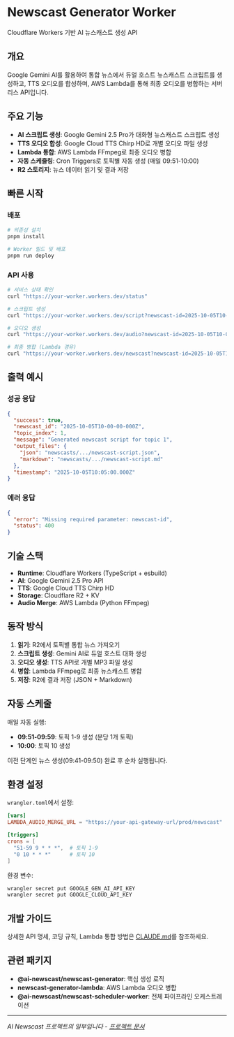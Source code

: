 # Newscast Generator Worker

Cloudflare Workers 기반 AI 뉴스캐스트 생성 API

## 개요

Google Gemini AI를 활용하여 통합 뉴스에서 듀얼 호스트 뉴스캐스트 스크립트를 생성하고, TTS 오디오를 합성하며, AWS Lambda를 통해 최종 오디오를 병합하는 서버리스 API입니다.

## 주요 기능

- **AI 스크립트 생성**: Google Gemini 2.5 Pro가 대화형 뉴스캐스트 스크립트 생성
- **TTS 오디오 합성**: Google Cloud TTS Chirp HD로 개별 오디오 파일 생성
- **Lambda 통합**: AWS Lambda FFmpeg로 최종 오디오 병합
- **자동 스케줄링**: Cron Triggers로 토픽별 자동 생성 (매일 09:51-10:00)
- **R2 스토리지**: 뉴스 데이터 읽기 및 결과 저장

## 빠른 시작

### 배포

```bash
# 의존성 설치
pnpm install

# Worker 빌드 및 배포
pnpm run deploy
```

### API 사용

```bash
# 서비스 상태 확인
curl "https://your-worker.workers.dev/status"

# 스크립트 생성
curl "https://your-worker.workers.dev/script?newscast-id=2025-10-05T10-00-00-000Z&topic-index=1"

# 오디오 생성
curl "https://your-worker.workers.dev/audio?newscast-id=2025-10-05T10-00-00-000Z&topic-index=1"

# 최종 병합 (Lambda 경유)
curl "https://your-worker.workers.dev/newscast?newscast-id=2025-10-05T10-00-00-000Z&topic-index=1"
```

## 출력 예시

### 성공 응답

```json
{
  "success": true,
  "newscast_id": "2025-10-05T10-00-00-000Z",
  "topic_index": 1,
  "message": "Generated newscast script for topic 1",
  "output_files": {
    "json": "newscasts/.../newscast-script.json",
    "markdown": "newscasts/.../newscast-script.md"
  },
  "timestamp": "2025-10-05T10:05:00.000Z"
}
```

### 에러 응답

```json
{
  "error": "Missing required parameter: newscast-id",
  "status": 400
}
```

## 기술 스택

- **Runtime**: Cloudflare Workers (TypeScript + esbuild)
- **AI**: Google Gemini 2.5 Pro API
- **TTS**: Google Cloud TTS Chirp HD
- **Storage**: Cloudflare R2 + KV
- **Audio Merge**: AWS Lambda (Python FFmpeg)

## 동작 방식

1. **읽기**: R2에서 토픽별 통합 뉴스 가져오기
2. **스크립트 생성**: Gemini AI로 듀얼 호스트 대화 생성
3. **오디오 생성**: TTS API로 개별 MP3 파일 생성
4. **병합**: Lambda FFmpeg로 최종 뉴스캐스트 병합
5. **저장**: R2에 결과 저장 (JSON + Markdown)

## 자동 스케줄

매일 자동 실행:
- **09:51-09:59**: 토픽 1-9 생성 (분당 1개 토픽)
- **10:00**: 토픽 10 생성

이전 단계인 뉴스 생성(09:41-09:50) 완료 후 순차 실행됩니다.

## 환경 설정

`wrangler.toml`에서 설정:

```toml
[vars]
LAMBDA_AUDIO_MERGE_URL = "https://your-api-gateway-url/prod/newscast"

[triggers]
crons = [
  "51-59 9 * * *",  # 토픽 1-9
  "0 10 * * *"      # 토픽 10
]
```

환경 변수:
```bash
wrangler secret put GOOGLE_GEN_AI_API_KEY
wrangler secret put GOOGLE_CLOUD_API_KEY
```

## 개발 가이드

상세한 API 명세, 코딩 규칙, Lambda 통합 방법은 [CLAUDE.md](./CLAUDE.md)를 참조하세요.

## 관련 패키지

- **@ai-newscast/newscast-generator**: 핵심 생성 로직
- **newscast-generator-lambda**: AWS Lambda 오디오 병합
- **@ai-newscast/newscast-scheduler-worker**: 전체 파이프라인 오케스트레이션

---

*AI Newscast 프로젝트의 일부입니다 - [프로젝트 문서](../../README.md)*
